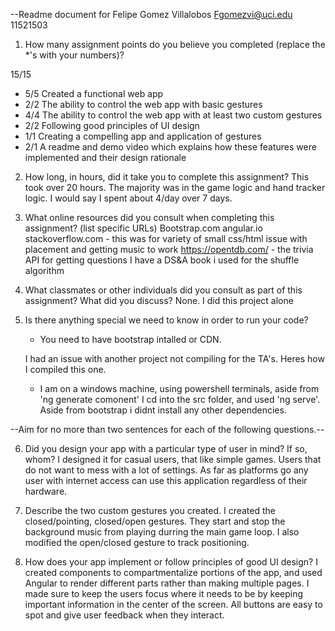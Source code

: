 --Readme document for Felipe Gomez Villalobos Fgomezvi@uci.edu 11521503

1. How many assignment points do you believe you completed (replace the *'s with your numbers)?

15/15
- 5/5 Created a functional web app
- 2/2 The ability to control the web app with basic gestures
- 4/4 The ability to control the web app with at least two custom gestures
- 2/2 Following good principles of UI design
- 1/1 Creating a compelling app and application of gestures
- 2/1 A readme and demo video which explains how these features were implemented and their design rationale

2. How long, in hours, did it take you to complete this assignment?
    This took over 20 hours. The majority was in the game logic and hand tracker logic. I would say I spent about 4/day over 7 days. 


3. What online resources did you consult when completing this assignment? (list specific URLs)
    Bootstrap.com
    angular.io
    stackoverflow.com - this was for variety of small css/html issue with placement and getting music to work
    https://opentdb.com/ - the trivia API for getting questions 
    I have a DS&A book i used for the shuffle algorithm


4. What classmates or other individuals did you consult as part of this assignment? What did you discuss?
    None. I did this project alone


5. Is there anything special we need to know in order to run your code?
    - You need to have bootstrap intalled or CDN. 

    I had an issue with another project not compiling for the TA's. Heres how I compiled this one.

    - I am on a windows machine, using powershell terminals, aside from 'ng generate comonent'
        I cd into the src folder, and used 'ng serve'. Aside from bootstrap i didnt install any other dependencies.


--Aim for no more than two sentences for each of the following questions.--


6. Did you design your app with a particular type of user in mind? If so, whom?
    I designed it for casual users, that like simple games. Users that do not want to mess with a lot of settings. As far as platforms
    go any user with internet access can use this application regardless of their hardware. 

7. Describe the two custom gestures you created.
    I created the closed/pointing, closed/open gestures. They start and stop the background music from playing durring the main game loop. I also modified the open/closed gesture to track positioning.

8. How does your app implement or follow principles of good UI design?
    I created components to compartmentalize portions of the app, and used Angular to render different parts rather than making multiple pages.
    I made sure to keep the users focus where it needs to be by keeping important information in the center of the screen. All buttons are easy to spot
    and give user feedback when they interact.